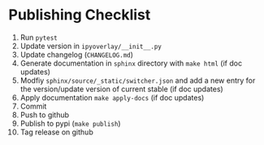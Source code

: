 # Publishing Checklist

1. Run `pytest`
2. Update version in `ipyoverlay/__init__.py`
3. Update changelog (`CHANGELOG.md`)
4. Generate documentation in `sphinx` directory with `make html` (if doc updates)
5. Modfiy `sphinx/source/_static/switcher.json` and add a new entry for the version/update version of current stable (if doc updates)
6. Apply documentation `make apply-docs` (if doc updates)
7. Commit
8. Push to github
9. Publish to pypi (`make publish`)
10. Tag release on github
